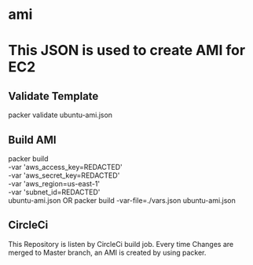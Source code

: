 # ami
# This JSON is used to create AMI for EC2 
## Validate Template
packer validate ubuntu-ami.json

## Build AMI
packer build \
    -var 'aws_access_key=REDACTED' \
    -var 'aws_secret_key=REDACTED' \
    -var 'aws_region=us-east-1' \
    -var 'subnet_id=REDACTED' \
    ubuntu-ami.json
     OR
     packer build -var-file=./vars.json ubuntu-ami.json
     
## CircleCi
This Repository is listen by CircleCi build job.
Every time Changes are merged to Master branch, an AMI is created by using packer.
